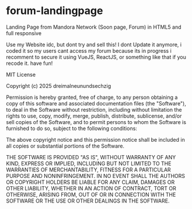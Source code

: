 # forum-landingpage
Landing Page from Mandora Network (Soon page, Forum) in HTML5 and full responsive

Use my Website idc, but dont try and sell this!
I dont Update it anymore, i coded it so my users cant access my forum because its in progress
i recomment to secure it using VueJS, ReactJS, or something like that if you recode it.
have fun!

MIT License

Copyright (c) 2025 dreimalneunundsechzig

Permission is hereby granted, free of charge, to any person obtaining a copy
of this software and associated documentation files (the "Software"), to deal
in the Software without restriction, including without limitation the rights
to use, copy, modify, merge, publish, distribute, sublicense, and/or sell
copies of the Software, and to permit persons to whom the Software is
furnished to do so, subject to the following conditions:

The above copyright notice and this permission notice shall be included in all
copies or substantial portions of the Software.

THE SOFTWARE IS PROVIDED "AS IS", WITHOUT WARRANTY OF ANY KIND, EXPRESS OR
IMPLIED, INCLUDING BUT NOT LIMITED TO THE WARRANTIES OF MERCHANTABILITY,
FITNESS FOR A PARTICULAR PURPOSE AND NONINFRINGEMENT. IN NO EVENT SHALL THE
AUTHORS OR COPYRIGHT HOLDERS BE LIABLE FOR ANY CLAIM, DAMAGES OR OTHER
LIABILITY, WHETHER IN AN ACTION OF CONTRACT, TORT OR OTHERWISE, ARISING FROM,
OUT OF OR IN CONNECTION WITH THE SOFTWARE OR THE USE OR OTHER DEALINGS IN THE
SOFTWARE.
